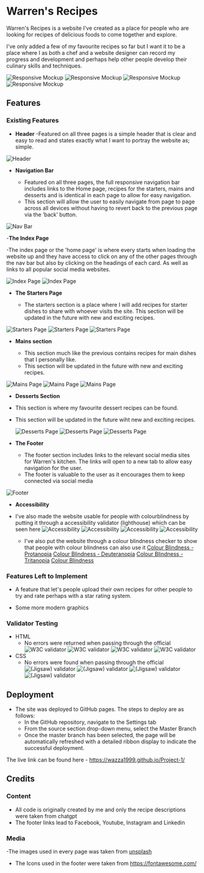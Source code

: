 # Warren's Recipes

Warren's Recipes is a website I've created as a place for people who are looking for recipes of delicious foods to come together and explore.

I've only added a few of my favourite recipes so far but I want it to be a place where I as both a chef and a website designer can record my progress and development and perhaps help other people develop their culinary skills and techniques.

![Responsive Mockup](https://github.com/Wazza1999/Project-1/blob/main/assets/media/index-mockup.JPG)
![Responsive Mockup](https://github.com/Wazza1999/Project-1/blob/main/assets/media/arancini-mockup.JPG)
![Responsive Mockup](https://github.com/Wazza1999/Project-1/blob/main/assets/media/spagbol-mockup.JPG)
![Responsive Mockup](https://github.com/Wazza1999/Project-1/blob/main/assets/media/cake-mockup.JPG)

## Features

### Existing Features

- **Header**
-Featured on all three pages is a simple header that is clear and easy to read and states exactly what I want to portray the website as; simple.

![Header](https://github.com/Wazza1999/Project-1/blob/main/assets/media/header.JPG)

- **Navigation Bar**

  - Featured on all three pages, the full responsive navigation bar includes links to the Home page, recipes for the starters, mains and desserts and is identical in each page to allow for easy navigation.
  - This section will allow the user to easily navigate from page to page across all devices without having to revert back to the previous page via the ‘back’ button.

![Nav Bar](https://github.com/Wazza1999/Project-1/blob/main/assets/media/nav-bar.JPG)

-**The Index Page**

-The index page or the 'home page' is where every starts when loading the website up and they have access to click on any of the other pages through the nav bar but also by clicking on the headings of each card. As well as links to all popular social media websites.

![Index Page](https://github.com/Wazza1999/Project-1/blob/main/assets/media/index1page.JPG)
![Index Page](https://github.com/Wazza1999/Project-1/blob/main/assets/media/index2page.JPG)

- **The Starters Page**

  - The starters section is a place where I will add recipes for starter dishes to share with whoever visits the site.
    This section will be updated in the future with new and exciting recipes.

![Starters Page](https://github.com/Wazza1999/Project-1/blob/main/assets/media/arancini1page.JPG)
![Starters Page](https://github.com/Wazza1999/Project-1/blob/main/assets/media/arancini2page.JPG)
![Starters Page](https://github.com/Wazza1999/Project-1/blob/main/assets/media/arancini3page.JPG)

- **Mains section**

  - This section much like the previous contains recipes for main dishes that I personally like.
  - This section will be updated in the future with new and exciting recipes.

![Mains Page](https://github.com/Wazza1999/Project-1/blob/main/assets/media/main1page.png)
![Mains Page](https://github.com/Wazza1999/Project-1/blob/main/assets/media/main2page.png)
![Mains Page](https://github.com/Wazza1999/Project-1/blob/main/assets/media/main3page.png)

- **Desserts Section**

- This section is where my favourite dessert recipes can be found.
- This section will be updated in the future wiht new and exciting recipes.

  ![Desserts Page](https://github.com/Wazza1999/Project-1/blob/main/assets/media/cake1page.JPG)
  ![Desserts Page](https://github.com/Wazza1999/Project-1/blob/main/assets/media/cake2page.JPG)
  ![Desserts Page](https://github.com/Wazza1999/Project-1/blob/main/assets/media/cake3page.JPG)

- **The Footer**

  - The footer section includes links to the relevant social media sites for Warren's kitchen. The links will open to a new tab to allow easy navigation for the user.
  - The footer is valuable to the user as it encourages them to keep connected via social media

![Footer](https://github.com/Wazza1999/Project-1/blob/main/assets/media/footer.JPG)

- **Accessibility**
- I've also made the website usable for people with colourblindness by putting it through a accessibility validator (lighthouse) which can be seen here
  ![Accessibility](https://github.com/Wazza1999/Project-1/blob/main/assets/media/index-accessibility.JPG)
  ![Accessibility](https://github.com/Wazza1999/Project-1/blob/main/assets/media/arancini-accessibility.JPG)
  ![Accessibility](https://github.com/Wazza1999/Project-1/blob/main/assets/media/spagbol-accessibility.JPG)
  ![Accessibility](https://github.com/Wazza1999/Project-1/blob/main/assets/media/cake-accessibility.JPG)

  - I've also put the website through a colour blindness checker to show that people with colour blindness can also use it
  [Colour Blindness - Protanopia](https://www.toptal.com/designers/colorfilter?orig_uri=https://wazza1999.github.io/Project-1/index.html&process_type=protan)
  [Colour Blindness - Deuteranopia](https://www.toptal.com/designers/colorfilter?orig_uri=https://wazza1999.github.io/Project-1/index.html&process_type=deutan)
  [Colour Blindness - Tritanopia](https://www.toptal.com/designers/colorfilter?orig_uri=https://wazza1999.github.io/Project-1/index.html&process_type=tritan)
  [Colour Blindness](https://www.toptal.com/designers/colorfilter?orig_uri=https://wazza1999.github.io/Project-1/index.html&process_type=grey)



### Features Left to Implement

- A feature that let's people upload their own recipes for other people to try and rate perhaps with a star rating system.

- Some more modern graphics

### Validator Testing

- HTML
  - No errors were returned when passing through the official 
  ![W3C validator](https://github.com/Wazza1999/Project-1/blob/main/assets/media/index-htmlcheck.JPG)
  ![W3C validator](https://github.com/Wazza1999/Project-1/blob/main/assets/media/arancini-htmlcheck.JPG)
  ![W3C validator](https://github.com/Wazza1999/Project-1/blob/main/assets/media/spagbol-htmlcheck.JPG)
  ![W3C validator](https://github.com/Wazza1999/Project-1/blob/main/assets/media/cake-htmlcheck.JPG)
- CSS
  - No errors were found when passing through the official
  ![(Jigsaw) validator](https://github.com/Wazza1999/Project-1/blob/main/assets/media/index-csscheck.JPG)
  ![(Jigsaw) validator](https://github.com/Wazza1999/Project-1/blob/main/assets/media/arancini-csscheck.JPG)
  ![(Jigsaw) validator](https://github.com/Wazza1999/Project-1/blob/main/assets/media/spagbol-csscheck.JPG)
  ![(Jigsaw) validator](https://github.com/Wazza1999/Project-1/blob/main/assets/media/cake-csscheck.JPG)

## Deployment

- The site was deployed to GitHub pages. The steps to deploy are as follows:
  - In the GitHub repository, navigate to the Settings tab
  - From the source section drop-down menu, select the Master Branch
  - Once the master branch has been selected, the page will be automatically refreshed with a detailed ribbon display to indicate the successful deployment.

The live link can be found here - https://wazza1999.github.io/Project-1/

## Credits

### Content

- All code is originally created by me and only the recipe descriptions were taken from chatgpt
- The footer links lead to Facebook, Youtube, Instagram and Linkedin

### Media
 -The images used in every page was taken from [unsplash](https://unsplash.com/)
- The Icons used in the footer were taken from https://fontawesome.com/

